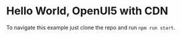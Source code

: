 # Hello World, OpenUI5 with CDN

To navigate this example just clone the repo and run `npm run start`.